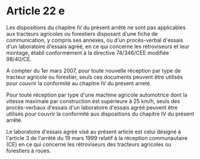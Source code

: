 # Article 22 e

Les dispositions du chapitre IV du présent arrêté ne sont pas applicables aux tracteurs agricoles ou forestiers disposant d'une fiche de communication, y compris ses annexes, ou d'un procès-verbal d'essais d'un laboratoire d'essais agréé, en ce qui concerne les rétroviseurs et leur montage, établi conformément à la directive 74/346/CEE modifiée 98/40/CE.

A compter du 1er mars 2007, pour toute nouvelle réception par type de tracteur agricole ou forestier, seuls ces documents peuvent être utilisés pour couvrir la conformité au chapitre IV du présent arreté.

Pour toute réception par type d'une machine agricole automotrice dont la vitesse maximale par construction est supérieure à 25 km/h, seuls des procès-verbaux d'essais d'un laboratoire d'essais agréé peuvent être utilisés pour couvrir la conformité aux dispositions du chapitre IV du présent arrêté.

Le laboratoire d'essais agréé visé au présent article est celui désigné à l'article 3 de l'arrêté du 19 mars 1999 relatif à la réception communautaire (CE) en ce qui concerne les rétroviseurs des tracteurs agricoles ou forestiers à roues.
